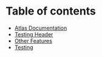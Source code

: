 # Table of contents

* [Atlas Documentation](README.md)
* [Testing Header](sample-new.md)
* [Other Features](other-features.md)
* [Testing](testing.md)

